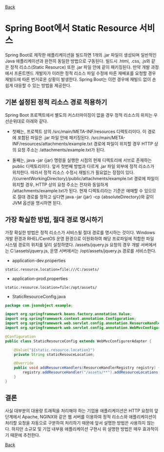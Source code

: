 [Back](https://github.com/songagi/study-spring/blob/master/README.md)

# Spring Boot에서 Static Resource 서비스

Spring Boot로 제작한 애플리케이션을 빌드하면 1개의 .jar 파일이 생성되며 일반적인 Java 애플리케이션과 완전히 동일한 방법으로 구동된다. 
빌드시 .html, .css, .js와 같은 정적 리소스(Static Resource) 또한 .jar 파일 안에 같이 패키징된다. 
만약 개발 과정에서 프론트엔드 개발자가 이러한 정적 리소스 파일 수정에 따른 재배포를 요청할 경우 재빌드에 따른 번거로운 상황이 발생한다. 
Spring Boot는 이런 경우에 재빌드 없이 손쉽게 대응할 수 있는 방법을 제공한다.

## 기본 설정된 정적 리소스 경로 적용하기

Spring Boot 프로젝트에서 별도의 커스터마이징이 없을 경우 정적 리소스의 위치는 우선순위대로 아래와 같다.

- 첫째는, 프로젝트 상의 /src/main/META-INF/resources 디렉토리이다. 
  이 경로에 포함된 파일은 .jar 파일 안에 패키징된다. 
  /src/main/META-INF/resources/attachments/example.txt 경로에 파일이 위치할 경우 HTTP 상의 요청 주소는 /attachments/example.txt가 된다.

- 둘째는, java -jar {jar} 명령을 실행한 시점의 현재 디렉토리에 서브로 존재하는 public 디렉토리이다. 
  앞서 첫번째 방법과 다르게 .jar 파일 외부에 정적 리소스가 위치한다.
  따라서 정적 리소스 수정시 재빌드가 필요없는 장점이 있다. 
  /{currentWorkingDirectory}/public/attachments/example.txt 경로에 파일이 위치할 경우, HTTP 상의 요청 주소는 전자와 동일하게 /attachments/example.txt가 된다. 
  현재 디렉토리라는 기준은 애매할 수 있으므로 절대 경로를 정하고 싶다면 java -jar {jar} -cp {absoluteDirectory}와 같이 JVM 옵션을 명시하면 된다.

## 가장 확실한 방법, 절대 경로 명시하기

가장 확실한 방법은 정적 리소스가 서비스될 절대 경로를 명시하는 것이다.
Windows 개발 환경과 RHEL/CentOS 운영 환경으로 이원화하여 해당 프로파일에 적합한 파일 시스템 경로의 위치를 달리 설정하였다. 
/assets/jquery.js 요청의 경우 개발 서버에서는 C:\assets\jquery.js, 운영 서버에서는 /opt/assets/jquery.js 경로를 서비스한다.

- application-dev.properties
```
static.resource.location=file:///C:/assets/
```

- application-prod.properties
```
static.resource.location=file:/opt/assets/
```

- StaticResourceConfig.java
```java
package com.jsonobject.example;

import org.springframework.beans.factory.annotation.Value;
import org.springframework.context.annotation.Configuration;
import org.springframework.web.servlet.config.annotation.ResourceHandlerRegistry;
import org.springframework.web.servlet.config.annotation.WebMvcConfigurerAdapter;

@Configuration
public class StaticResourceConfig extends WebMvcConfigurerAdapter {

    @Value("${static.resource.location}")
    private String staticResouceLocation;

    @Override
    public void addResourceHandlers(ResourceHandlerRegistry registry) {
        registry.addResourceHandler("/assets/**").addResourceLocations(staticResouceLocation);
    }
}
```

## 결론
사실 대부분의 대용량 트래픽을 처리해야 하는 기업용 애플리케이션은 HTTP 요청의 앞 단계에서 Apache, NGINX와 같은 웹 서버를 이용하여 정적 리소스와 애플리케이션이 처리할 요청을 자동으로 구분하여 처리하기 때문에 앞서 설명한 방법은 사용하지 않는다.
하지만 소규모 및 기업 내부용 애플리케이션 구현시 위 설명한 방법은 매우 효과적이기 때문에 추천한다.

[Back](https://github.com/songagi/study-spring/blob/master/README.md)
